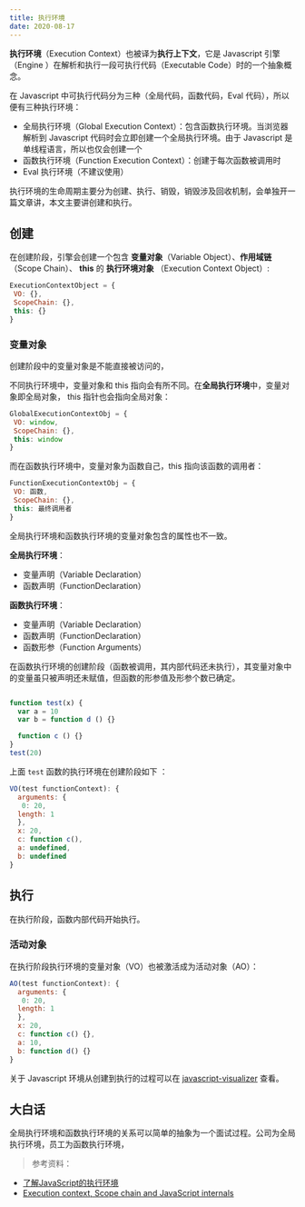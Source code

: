```yaml
---
title: 执行环境
date: 2020-08-17
---
```


**执行环境**（Execution Context）也被译为**执行上下文**，它是 Javascript 引擎（Engine ）在解析和执行一段可执行代码（Executable Code）时的一个抽象概念。
<!-- more -->

在 Javascript 中可执行代码分为三种（全局代码，函数代码，Eval 代码），所以便有三种执行环境：
- 全局执行环境（Global Execution Context）：包含函数执行环境。当浏览器解析到 Javascript 代码时会立即创建一个全局执行环境。由于 Javascript 是单线程语言，所以也仅会创建一个
- 函数执行环境（Function Execution Context）：创建于每次函数被调用时
- Eval 执行环境（不建议使用）

<Picture name="4.jpeg"></Picture>

执行环境的生命周期主要分为创建、执行、销毁，销毁涉及回收机制，会单独开一篇文章讲，本文主要讲创建和执行。

## 创建
在创建阶段，引擎会创建一个包含 **变量对象**（Variable Object）、**作用域链**（Scope Chain）、 **this** 的 **执行环境对象** （Execution Context Object）:
```javascript
ExecutionContextObject = {
 VO: {},
 ScopeChain: {},
 this: {}
}
```
### 变量对象
创建阶段中的变量对象是不能直接被访问的，

不同执行环境中，变量对象和 this 指向会有所不同。在**全局执行环境**中，变量对象即全局对象， this 指针也会指向全局对象：
```javascript
GlobalExecutionContextObj = {
 VO: window,
 ScopeChain: {},
 this: window
}
```
而在函数执行环境中，变量对象为函数自己，this 指向该函数的调用者： 
```javascript
FunctionExecutionContextObj = {
 VO: 函数,
 ScopeChain: {},
 this: 最终调用者
}
```
全局执行环境和函数执行环境的变量对象包含的属性也不一致。

**全局执行环境**：
- 变量声明（Variable Declaration）
- 函数声明（FunctionDeclaration）

**函数执行环境**：
- 变量声明（Variable Declaration）
- 函数声明（FunctionDeclaration）
- 函数形参（Function Arguments）

在函数执行环境的创建阶段（函数被调用，其内部代码还未执行），其变量对象中的变量虽只被声明还未赋值，但函数的形参值及形参个数已确定。

```javascript

function test(x) {
  var a = 10
  var b = function d () {}

  function c () {}
}
test(20)
```
上面 `test` 函数的执行环境在创建阶段如下 ：
```javascript
VO(test functionContext): {
  arguments: {
   0: 20,
  length: 1
  },
  x: 20,
  c: function c(),
  a: undefined,
  b: undefined
}
```
## 执行

在执行阶段，函数内部代码开始执行。

### 活动对象

在执行阶段执行环境的变量对象（VO）也被激活成为活动对象（AO）：
```javascript
AO(test functionContext): {
  arguments: {
   0: 20,
  length: 1
  },
  x: 20,
  c: function c() {},
  a: 10,
  b: function d() {}
}
```

关于 Javascript 环境从创建到执行的过程可以在 [javascript-visualizer](https://ui.dev/javascript-visualizer) 查看。

## 大白话

全局执行环境和函数执行环境的关系可以简单的抽象为一个面试过程。公司为全局执行环境，员工为函数执行环境，
> 参考资料：
- [了解JavaScript的执行环境](https://yanhaijing.com/javascript/2014/04/29/what-is-the-execution-context-in-javascript/)
- [Execution context, Scope chain and JavaScript internals](https://medium.com/@happymishra66/execution-context-in-javascript-319dd72e8e2c)

<!-- http://jibbering.com/faq/notes/closures/#clIRExSc -->
<!-- http://web.jobbole.com/91134/ -->
<!-- 
https://www.cnblogs.com/tomxu/archive/2012/01/16/2309728.html

https://blog.bitsrc.io/understanding-execution-context-and-execution-stack-in-javascript-1c9ea8642dd0


https://zhuanlan.zhihu.com/p/72959191 -->
